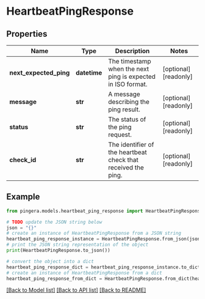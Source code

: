 # HeartbeatPingResponse


## Properties

Name | Type | Description | Notes
------------ | ------------- | ------------- | -------------
**next_expected_ping** | **datetime** | The timestamp when the next ping is expected in ISO format. | [optional] [readonly] 
**message** | **str** | A message describing the ping result. | [optional] [readonly] 
**status** | **str** | The status of the ping request. | [optional] [readonly] 
**check_id** | **str** | The identifier of the heartbeat check that received the ping. | [optional] [readonly] 

## Example

```python
from pingera.models.heartbeat_ping_response import HeartbeatPingResponse

# TODO update the JSON string below
json = "{}"
# create an instance of HeartbeatPingResponse from a JSON string
heartbeat_ping_response_instance = HeartbeatPingResponse.from_json(json)
# print the JSON string representation of the object
print(HeartbeatPingResponse.to_json())

# convert the object into a dict
heartbeat_ping_response_dict = heartbeat_ping_response_instance.to_dict()
# create an instance of HeartbeatPingResponse from a dict
heartbeat_ping_response_from_dict = HeartbeatPingResponse.from_dict(heartbeat_ping_response_dict)
```
[[Back to Model list]](../README.md#documentation-for-models) [[Back to API list]](../README.md#documentation-for-api-endpoints) [[Back to README]](../README.md)



